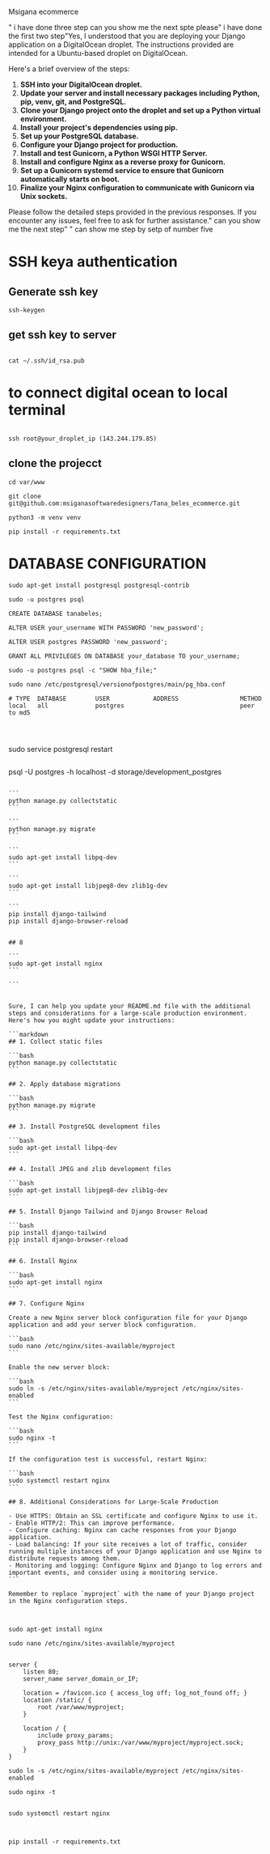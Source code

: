 Msigana ecommerce

"
i have done three step can you show me the next spte please"
i have done the first two step"Yes, I understood that you are deploying your Django application on a DigitalOcean droplet. The instructions provided are intended for a Ubuntu-based droplet on DigitalOcean. 

Here's a brief overview of the steps:

1. **SSH into your DigitalOcean droplet.**
2. **Update your server and install necessary packages including Python, pip, venv, git, and PostgreSQL.**
3. **Clone your Django project onto the droplet and set up a Python virtual environment.**
4. **Install your project's dependencies using pip.**
5. **Set up your PostgreSQL database.**
6. **Configure your Django project for production.**
7. **Install and test Gunicorn, a Python WSGI HTTP Server.**
8. **Install and configure Nginx as a reverse proxy for Gunicorn.**
9. **Set up a Gunicorn systemd service to ensure that Gunicorn automatically starts on boot.**
10. **Finalize your Nginx configuration to communicate with Gunicorn via Unix sockets.**

Please follow the detailed steps provided in the previous responses. If you encounter any issues, feel free to ask for further assistance."
can you show me the next step"
" can show me step by setp of number five 


# SSH keya authentication

## Generate ssh key

```
ssh-keygen
```

## get ssh key to server

```

cat ~/.ssh/id_rsa.pub

```

# to connect digital ocean to local terminal 

```

ssh root@your_droplet_ip (143.244.179.85)

```


## clone the projecct 

```
cd var/www 
```

```
git clone git@github.com:msiganasoftwaredesigners/Tana_beles_ecommerce.git

```

```
python3 -m venv venv
```

```
pip install -r requirements.txt
```

# DATABASE CONFIGURATION

```
sudo apt-get install postgresql postgresql-contrib
```

```
sudo -u postgres psql
```

```
CREATE DATABASE tanabeles;
```

```
ALTER USER your_username WITH PASSWORD 'new_password';
```

```
ALTER USER postgres PASSWORD 'new_password';
```

```
GRANT ALL PRIVILEGES ON DATABASE your_database TO your_username;
```

```
sudo -u postgres psql -c "SHOW hba_file;"
```

```
sudo nano /etc/postgresql/versionofpostgres/main/pg_hba.conf
```

```
# TYPE  DATABASE        USER            ADDRESS                 METHOD
local   all             postgres                                peer to md5




```
sudo service postgresql restart
```

```
psql -U postgres -h localhost -d storage/development_postgres
````

```
python manage.py collectstatic
```

```
python manage.py migrate    
```

```
sudo apt-get install libpq-dev
```

``` 
sudo apt-get install libjpeg8-dev zlib1g-dev
```

``` 
pip install django-tailwind
pip install django-browser-reload


## 8

```
sudo apt-get install nginx
```

```


Sure, I can help you update your README.md file with the additional steps and considerations for a large-scale production environment. Here's how you might update your instructions:

```markdown
## 1. Collect static files

```bash
python manage.py collectstatic
```

## 2. Apply database migrations

```bash
python manage.py migrate    
```

## 3. Install PostgreSQL development files

```bash
sudo apt-get install libpq-dev
```

## 4. Install JPEG and zlib development files

```bash
sudo apt-get install libjpeg8-dev zlib1g-dev
```

## 5. Install Django Tailwind and Django Browser Reload

```bash
pip install django-tailwind
pip install django-browser-reload
```

## 6. Install Nginx

```bash
sudo apt-get install nginx
```

## 7. Configure Nginx

Create a new Nginx server block configuration file for your Django application and add your server block configuration.

```bash
sudo nano /etc/nginx/sites-available/myproject
```

Enable the new server block:

```bash
sudo ln -s /etc/nginx/sites-available/myproject /etc/nginx/sites-enabled
```

Test the Nginx configuration:

```bash
sudo nginx -t
```

If the configuration test is successful, restart Nginx:

```bash
sudo systemctl restart nginx
```

## 8. Additional Considerations for Large-Scale Production

- Use HTTPS: Obtain an SSL certificate and configure Nginx to use it.
- Enable HTTP/2: This can improve performance.
- Configure caching: Nginx can cache responses from your Django application.
- Load balancing: If your site receives a lot of traffic, consider running multiple instances of your Django application and use Nginx to distribute requests among them.
- Monitoring and logging: Configure Nginx and Django to log errors and important events, and consider using a monitoring service.
```

Remember to replace `myproject` with the name of your Django project in the Nginx configuration steps.



sudo apt-get install nginx

sudo nano /etc/nginx/sites-available/myproject


server {
    listen 80;
    server_name server_domain_or_IP;

    location = /favicon.ico { access_log off; log_not_found off; }
    location /static/ {
        root /var/www/myproject;
    }

    location / {
        include proxy_params;
        proxy_pass http://unix:/var/www/myproject/myproject.sock;
    }
}

sudo ln -s /etc/nginx/sites-available/myproject /etc/nginx/sites-enabled

sudo nginx -t


sudo systemctl restart nginx



pip install -r requirements.txt